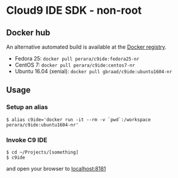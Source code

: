 Cloud9 IDE SDK - non-root
==============

## Docker hub
An alternative automated build is available at the [Docker registry](https://hub.docker.com/r/perara/c9ide/).

  * Fedora 25:
    `docker pull perara/c9ide:fedora25-nr`
  * CentOS 7:
    `docker pull perara/c9ide:centos7-nr`
  * Ubuntu 16.04 (xenial):
    `docker pull gbraad/c9ide:ubuntu1604-nr`

Usage
-----

### Setup an alias
```
$ alias c9ide='docker run -it --rm -v `pwd`:/workspace perara/c9ide:ubuntu1604-nr'
```

### Invoke C9 IDE

```
$ cd ~/Projects/[something]
$ c9ide
```

and open your browser to [localhost:8181](http://localhost:8181/)